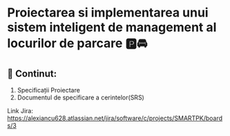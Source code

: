 # Proiectarea si implementarea unui sistem inteligent de management al locurilor de parcare 🅿🚘

## 📙 Continut:
1. Specificații Proiectare
2. Documentul de specificare a cerintelor(SRS)
 

Link Jira: https://alexiancu628.atlassian.net/jira/software/c/projects/SMARTPK/boards/3
